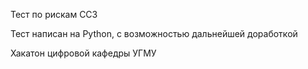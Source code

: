 Тест по рискам ССЗ

Тест написан на Python, с возможностью дальнейшей доработкой

Хакатон цифровой кафедры УГМУ
